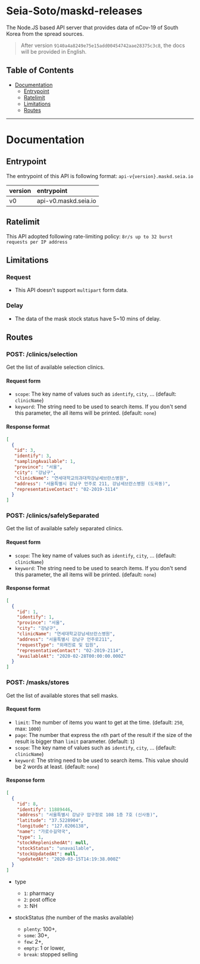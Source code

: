 # Seia-Soto/maskd-releases

The Node.JS based API server that provides data of nCov-19 of South Korea from the spread sources.

> After version `9140a4a8249e75e15add00454742aae28375c3c8`, the docs will be provided in English.

## Table of Contents

- [Documentation](#documentation)
  - [Entrypoint](#entrypoint)
  - [Ratelimit](#ratelimit)
  - [Limitations](#limitations)
  - [Routes](#routes)

----

# Documentation

## Entrypoint

The entrypoint of this API is following format: `api-v{version}.maskd.seia.io`

| version | entrypoint |
| :------------- | :------------- |
| v0 | api-v0.maskd.seia.io |

## Ratelimit

This API adopted following rate-limiting policy: `8r/s up to 32 burst requests per IP address`

## Limitations

### Request

- This API doesn't support `multipart` form data.

### Delay

- The data of the mask stock status have 5~10 mins of delay.

## Routes

### POST: /clinics/selection

Get the list of available selection clinics.

#### Request form

- `scope`: The key name of values such as `identify`, `city`, ... (default: `clinicName`)
- `keyword`: The string need to be used to search items. If you don't send this parameter, the all items will be printed. (default: `none`)

#### Response format

```json
[
  {
   "id": 3,
   "identify": 3,
   "samplingAvailable": 1,
   "province": "서울",
   "city": "강남구",
   "clinicName": "연세대학교의과대학강남세브란스병원",
   "address": "서울특별시 강남구 언주로 211, 강남세브란스병원 (도곡동)",
   "representativeContact": "02-2019-3114"
  }
]
```

### POST: /clinics/safelySeparated

Get the list of available safely separated clinics.

#### Request form

- `scope`: The key name of values such as `identify`, `city`, ... (default: `clinicName`)
- `keyword`: The string need to be used to search items. If you don't send this parameter, the all items will be printed. (default: `none`)

#### Response format

```json
[
  {
    "id": 1,
    "identify": 1,
    "province": "서울",
    "city": "강남구",
    "clinicName": "연세대학교강남세브란스병원",
    "address": "서울특별시 강남구 언주로211",
    "requestType": "외래진료 및 입원",
    "representativeContact": "02-2019-2114",
    "availableAt": "2020-02-28T00:00:00.000Z"
  }
]
```

### POST: /masks/stores

Get the list of available stores that sell masks.

#### Request form

- `limit`: The number of items you want to get at the time. (default: `250`, max: `1000`)
- `page`: The number that express the `n`th part of the result if the size of the result is bigger than `limit` parameter. (default: `1`)
- `scope`: The key name of values such as `identify`, `city`, ... (default: `clinicName`)
- `keyword`: The string need to be used to search items. This value should be 2 words at least. (default: `none`)

#### Response form

```json
[
  {
    "id": 8,
    "identify": 11889446,
    "address": "서울특별시 강남구 압구정로 108 1층 7호 (신사동)",
    "latitude": "37.5228904",
    "longitude": "127.0206138",
    "name": "가로수길약국",
    "type": 1,
    "stockReplenishedAt": null,
    "stockStatus": "unavailable",
    "stockUpdatedAt": null,
    "updatedAt": "2020-03-15T14:19:38.000Z"
  }
]
```

- type
  - `1`: pharmacy
  - `2`: post office
  - `3`: NH

- stockStatus (the number of the masks available)
  - `plenty`: 100+,
  - `some`: 30+,
  - `few`: 2+,
  - `empty`: 1 or lower,
  - `break`: stopped selling
